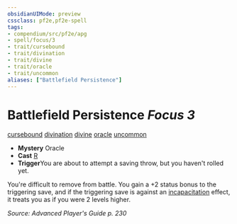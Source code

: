 ```yaml
---
obsidianUIMode: preview
cssclass: pf2e,pf2e-spell
tags:
- compendium/src/pf2e/apg
- spell/focus/3
- trait/cursebound
- trait/divination
- trait/divine
- trait/oracle
- trait/uncommon
aliases: ["Battlefield Persistence"]
---
```

# Battlefield Persistence *Focus 3*   
[cursebound](rules/traits/cursebound-apg.md)  [divination](rules/traits/divination.md)  [divine](rules/traits/divine.md)  [oracle](rules/traits/oracle-apg.md)  [uncommon](rules/traits/uncommon.md)  

- **Mystery** Oracle
- **Cast** [R](rules/core-rulebook/chapter-9-playing-the-game.md#Actions "Reaction") 
- **Trigger**You are about to attempt a saving throw, but you haven't rolled yet.

You're difficult to remove from battle. You gain a +2 status bonus to the triggering save, and if the triggering save is against an [incapacitation](rules/traits/incapacitation.md) effect, it treats you as if you were 2 levels higher.

*Source: Advanced Player's Guide p. 230*